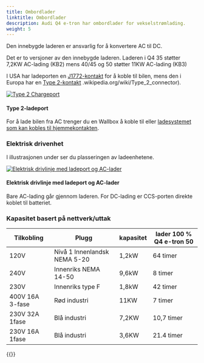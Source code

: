```yaml
---
title: Ombordlader
linktitle: Ombordlader
description: Audi Q4 e-tron har ombordlader for vekselstrømlading.
weight: 5
---
```

<!-- markdownlint-disable MD033 -->

Den innebygde laderen er ansvarlig for å konvertere AC til DC.

Det er to versjoner av den innebygde laderen. Laderen i Q4 35 støtter 7,2KW AC-lading (KB2) mens 40/45 og 50 støtter 11KW AC-lading (KB3)

I USA har ladeporten en [J1772-kontakt](https://en.wikipedia.org/wiki/SAE_J1772) for å koble til bilen, mens den i Europa har en [Type 2-kontakt](https://no) .wikipedia.org/wiki/Type_2_connector).

<figur>
    <a href="https://media.electrichasgoneaudi.net/multimedia/models/q4-e-tron/technology/onboardcharger/chargeport_right.jpg">
        <img src="https://media.electrichasgoneaudi.net/multimedia/models/q4-e-tron/technology/onboardcharger/chargeport_rights.jpg" alt="Type 2 Chargeport" title="Type 2 Chargeport">
    </a>
    <figcaption><h4>Type 2-ladeport</h4></figcaption>
</figur>

For å lade bilen fra AC trenger du en Wallbox å koble til eller [ladesystemet som kan kobles til hjemmekontakten](../chargesystem).

### Elektrisk drivenhet

I illustrasjonen under ser du plasseringen av ladeenhetene.

<figur>
    <a href="https://media.electrichasgoneaudi.net/multimedia/models/q4-e-tron/technology/onboardcharger/electricdrivetrain.jpg">
        <img src="https://media.electrichasgoneaudi.net/multimedia/models/q4-e-tron/technology/onboardcharger/electricdrivetrains.jpg" alt="Elektrisk drivlinje med ladeport og AC-lader" title="Elektrisk drivlinje med ladeport og AC-lader">
    </a>
    <figcaption><h4>Elektrisk drivlinje med ladeport og AC-lader</h4></figcaption>
</figur>

 Bare AC-lading går gjennom laderen. For DC-lading er CCS-porten direkte koblet til batteriet.

### Kapasitet basert på nettverk/uttak

| Tilkobling | Plugg | kapasitet | lader 100 % Q4 e-tron 50 |
| ------| ------| ---- |------- |
| 120V | Nivå 1 Innenlandsk NEMA 5-20 | 1,2kW | 64 timer |
| 240V | Innenriks NEMA 14-50 | 9,6kW | 8 timer |
| 230V | Innenriks type F | 1,8kW | 42 timer |
| 400V 16A 3-fase | Rød industri | 11KW | 7 timer |
| 230V 32A 1fase | Blå industri | 7,2KW | 10,7 timer |
| 230V 16A 1fase | Blå industri | 3,6KW | 21.4 timer |

{{<children description="true" />}}
